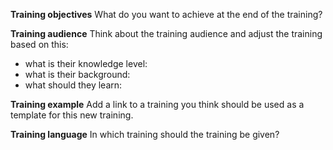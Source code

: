 

**Training objectives**
What do you want to achieve at the end of the training?

**Training audience**
Think about the training audience and adjust the training based on this:
- what is their knowledge level:
- what is their background:
- what should they learn:

**Training example**
Add a link to a training you think should be used as a template for this new training.

**Training language**
In which training should the training be given?

